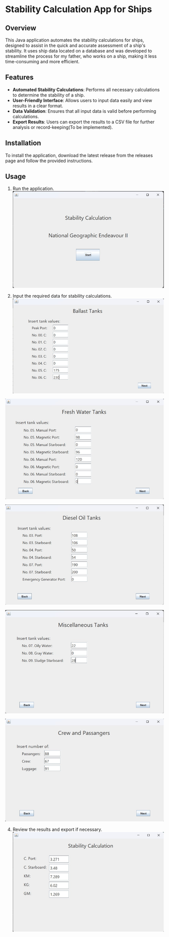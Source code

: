 # Stability Calculation App for Ships

## Overview
This Java application automates the stability calculations for ships, designed to assist in the quick and accurate assessment of a ship's stability. It uses ship data located on a database and was developed to streamline the process for my father, who works on a ship, making it less time-consuming and more efficient.

## Features
- **Automated Stability Calculations**: Performs all necessary calculations to determine the stability of a ship.
- **User-Friendly Interface**: Allows users to input data easily and view results in a clear format.
- **Data Validation**: Ensures that all input data is valid before performing calculations.
- **Export Results**: Users can export the results to a CSV file for further analysis or record-keeping(To be implemented).

## Installation
To install the application, download the latest release from the releases page and follow the provided instructions.

## Usage
1. Run the application.
![](images/1.jpg)

3. Input the required data for stability calculations.
![](images/2.jpg)

![](images/3.jpg)

![](images/4.jpg)

![](images/5.jpg)

![](images/6.jpg)

4. Review the results and export if necessary.
![](images/7.jpg)
